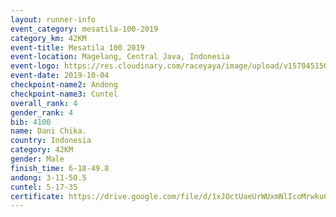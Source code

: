 ```yaml
---
layout: runner-info 
event_category: mesatila-100-2019 
category_km: 42KM 
event-title: Mesatila 100 2019 
event-location: Magelang, Central Java, Indonesia 
event-logo: https://res.cloudinary.com/raceyaya/image/upload/v1570451507/logo/mesastila100_jin7bl.jpg 
event-date: 2019-10-04 
checkpoint-name2: Andong 
checkpoint-name3: Cuntel 
overall_rank: 4
gender_rank: 4
bib: 4100
name: Dani Chika.
country: Indonesia
category: 42KM
gender: Male
finish_time: 6-18-49.8
andong: 3-11-50.5
cuntel: 5-17-35
certificate: https://drive.google.com/file/d/1xJOctUaeUrWUxmNlIcoMrwkuCkv65Y-M/view?usp=sharing
---
```

